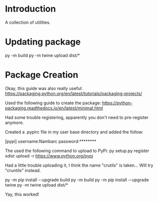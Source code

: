 # Introduction

A collection of utilities.

# Updating package

py -m build
py -m twine upload dist/*

# Package Creation

Okay, this guide was also really useful:
https://packaging.python.org/en/latest/tutorials/packaging-projects/

Used the following guide to create the package:
https://python-packaging.readthedocs.io/en/latest/minimal.html

Had some trouble registering, apparently you don't need to pre-register anymore.

Created a .pypirc file in my user base directory and added the follow:

[pypi]
username:Nambarc
password:********

The used the following command to upload to PyPi:
py setup.py register sdist upload -r https://www.python.org/pypi

Had a little trouble uploading it, I think the name "crutils" is taken...
    Will try "cruntils" instead.

py -m pip install --upgrade build
py -m build
py -m pip install --upgrade twine
py -m twine upload dist/*

Yay, this worked!
